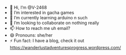 - 👋 Hi, I’m @V-2468
- 👀 I’m interested in gacha games
- 🌱 I’m currently learning arduino n such
- 💞️ I’m looking to collaborate on nothing really
- 📫 How to reach me uh email?
- 😄 Pronouns: she/her 
- ⚡ Fun fact: I have a blog, check it out https://wanderlustadventuresprogress.wordpress.com/

<!---
V-2468/V-2468 is a ✨ special ✨ repository because its `README.md` (this file) appears on your GitHub profile.
You can click the Preview link to take a look at your changes.
--->
